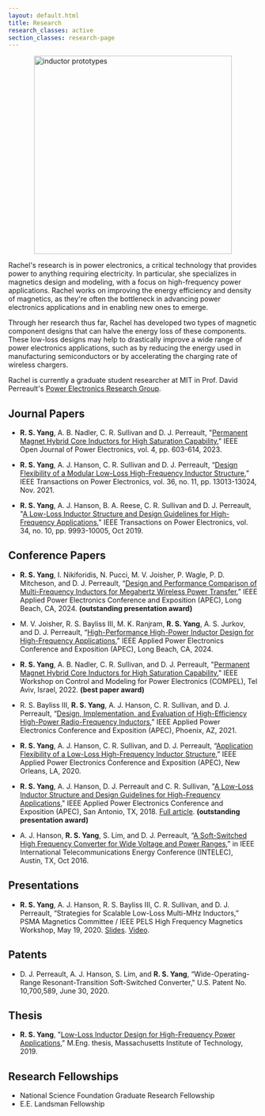 ```yaml
---
layout: default.html
title: Research
research_classes: active
section_classes: research-page
---
```


<img src="/assets/images/research/MP_prototypes.jpg" style="display: block; margin: auto;" width="400" alt="inductor prototypes">

Rachel's research is in power electronics, a critical technology that provides power to anything requiring electricity. In particular, she specializes in magnetics design and modeling, with a focus on high-frequency power applications. Rachel works on improving the energy efficiency and density of magnetics, as they're often the bottleneck in advancing power electronics applications and in enabling new ones to emerge. 

Through her research thus far, Rachel has developed two types of magnetic component designs that can halve the energy loss of these components. These low-loss designs may help to drastically improve a wide range of power electronics applications, such as by reducing the energy used in manufacturing semiconductors or by accelerating the charging rate of wireless chargers.

Rachel is currently a graduate student researcher at MIT in Prof. David Perreault's [Power Electronics Research Group](https://www.rle.mit.edu/per/).

<!-- Rachel's research interests are in magnetics design and modeling, particularly for high-frequency power applications. Improving magnetic components' performance is crucial for advancing power electronics, as they're often the largest and lossiest parts in the system.  -->

## Journal Papers

- **R. S. Yang**, A. B. Nadler, C. R. Sullivan and D. J. Perreault, "[Permanent Magnet Hybrid Core Inductors for High Saturation Capability](https://ieeexplore.ieee.org/document/10192270)," IEEE Open Journal of Power Electronics, vol. 4, pp. 603-614, 2023.

- **R. S. Yang**, A. J. Hanson, C. R. Sullivan and D. J. Perreault, “[Design Flexibility of a Modular Low-Loss High-Frequency Inductor Structure](https://ieeexplore.ieee.org/document/9420302),” IEEE Transactions on Power Electronics, vol. 36, no. 11, pp. 13013-13024, Nov. 2021.

- **R. S. Yang**, A. J. Hanson, B. A. Reese, C. R. Sullivan and D. J. Perreault, "[A Low-Loss Inductor Structure and Design Guidelines for High-Frequency Applications](https://ieeexplore.ieee.org/document/8610126/)," IEEE Transactions on Power Electronics, vol. 34, no. 10, pp. 9993-10005, Oct 2019.

## Conference Papers

- **R. S. Yang**, I. Nikiforidis, N. Pucci, M. V. Joisher, P. Wagle, P. D. Mitcheson, and D. J. Perreault, “[Design and Performance Comparison of Multi-Frequency Inductors for Megahertz Wireless Power Transfer](https://ieeexplore.ieee.org/document/10509134),” IEEE Applied Power Electronics Conference and Exposition (APEC), Long Beach, CA, 2024. **(outstanding presentation award)**

- M. V. Joisher, R. S. Bayliss III, M. K. Ranjram, **R. S. Yang**, A. S. Jurkov, and D. J. Perreault, “[High-Performance High-Power Inductor Design for High-Frequency Applications](https://ieeexplore.ieee.org/document/10509201),” IEEE Applied Power Electronics Conference and Exposition (APEC), Long Beach, CA, 2024.

- **R. S. Yang**, A. B. Nadler, C. R. Sullivan, and D. J. Perreault, "[Permanent Magnet Hybrid Core Inductors
for High Saturation Capability](https://ieeexplore.ieee.org/document/9830021)," IEEE Workshop on Control and Modeling for Power Electronics (COMPEL), Tel Aviv, Israel, 2022. **(best paper award)**

- R. S. Bayliss III, **R. S. Yang**, A. J. Hanson, C. R. Sullivan, and D. J. Perreault, “[Design, Implementation, and Evaluation of High-Efficiency High-Power Radio-Frequency Inductors](https://ieeexplore.ieee.org/document/9487301),” IEEE Applied Power Electronics Conference and Exposition (APEC), Phoenix, AZ, 2021.

- **R. S. Yang**, A. J. Hanson, C. R. Sullivan, and D. J. Perreault, “[Application Flexibility of a Low-Loss High-Frequency Inductor Structure](https://ieeexplore.ieee.org/document/9124502),” IEEE Applied Power Electronics Conference and Exposition (APEC), New Orleans, LA, 2020.

- **R. S. Yang**, A. J. Hanson, D. J. Perreault and C. R. Sullivan, "[A Low-Loss Inductor Structure and Design Guidelines for High-Frequency Applications](https://ieeexplore.ieee.org/document/8341070/)," IEEE Applied Power Electronics Conference and Exposition (APEC), San Antonio, TX, 2018. [Full article](https://dspace.mit.edu/bitstream/handle/1721.1/123505/Yang%20APEC18%20HF%20Inductor%20final.pdf?sequence=2&isAllowed=y). **(outstanding presentation award)**

- A. J. Hanson, **R. S. Yang**, S. Lim, and D. J. Perreault, “[A Soft-Switched High Frequency Converter for Wide Voltage and Power Ranges](https://ieeexplore.ieee.org/document/7749103/),” in IEEE International Telecommunications Energy Conference (INTELEC), Austin, TX, Oct 2016.


## Presentations

- **R. S. Yang**, A. J. Hanson, R. S. Bayliss III, C. R. Sullivan, and D. J. Perreault, “Strategies for Scalable Low-Loss Multi-MHz Inductors,” PSMA Magnetics Committee / IEEE PELS High Frequency Magnetics Workshop, May 19, 2020. [Slides](https://www.psma.com/sites/default/files/uploads/files/Strategies%20for%20Scalable%20Low-Loss%20Multi-MHz%20Inductors%20Yang%2C%20MIT.pdf). [Video](https://www.psma.com/technical-forums/magnetics/presentations).


## Patents

- D. J. Perreault, A. J. Hanson, S. Lim, and **R. S. Yang**, “Wide-Operating-Range Resonant-Transition Soft-Switched Converter," U.S. Patent No. 10,700,589, June 30, 2020.


## Thesis

- **R. S. Yang**, "[Low-Loss Inductor Design for High-Frequency Power Applications](https://dspace.mit.edu/bitstream/handle/1721.1/123006/1127567059-MIT.pdf?sequence=1&isAllowed=y)," M.Eng. thesis, Massachusetts Institute of Technology, 2019.


## Research Fellowships

- National Science Foundation Graduate Research Fellowship
- E.E. Landsman Fellowship
